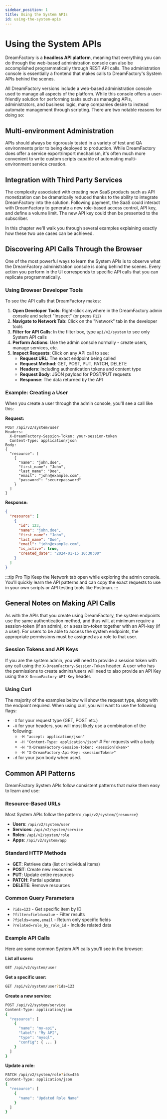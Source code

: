 ```yaml
---
sidebar_position: 1
title: Using the System APIs
id: using-the-system-apis
---
```


# Using the System APIs

DreamFactory is a **headless API platform**, meaning that everything you can do through the web-based administration console can also be accomplished programmatically through REST API calls. The administration console is essentially a frontend that makes calls to DreamFactory's System APIs behind the scenes.

All DreamFactory versions include a web-based administration console used to manage all aspects of the platform. While this console offers a user-friendly solution for performing tasks such as managing APIs, administrators, and business logic, many companies desire to instead automate management through scripting. There are two notable reasons for doing so:

## Multi-environment Administration

APIs should always be rigorously tested in a variety of test and QA environments prior to being deployed to production. While DreamFactory does offer a service export/import mechanism, it's often much more convenient to write custom scripts capable of automating multi-environment service creation.

## Integration with Third Party Services

The complexity associated with creating new SaaS products such as API monetization can be dramatically reduced thanks to the ability to integrate DreamFactory into the solution. Following payment, the SaaS could interact with DreamFactory to generate a new role-based access control, API key, and define a volume limit. The new API key could then be presented to the subscriber.

In this chapter we'll walk you through several examples explaining exactly how these two use cases can be achieved.

## Discovering API Calls Through the Browser

One of the most powerful ways to learn the System APIs is to observe what the DreamFactory administration console is doing behind the scenes. Every action you perform in the UI corresponds to specific API calls that you can replicate programmatically.

### Using Browser Developer Tools

To see the API calls that DreamFactory makes:

1. **Open Developer Tools**: Right-click anywhere in the DreamFactory admin console and select "Inspect" (or press `F12`)
2. **Navigate to Network Tab**: Click on the "Network" tab in the developer tools
3. **Filter for API Calls**: In the filter box, type `api/v2/system` to see only System API calls
4. **Perform Actions**: Use the admin console normally - create users, manage services, etc.
5. **Inspect Requests**: Click on any API call to see:
   - **Request URL**: The exact endpoint being called
   - **Request Method**: GET, POST, PUT, PATCH, DELETE
   - **Headers**: Including authentication tokens and content type
   - **Request Body**: JSON payload for POST/PUT requests
   - **Response**: The data returned by the API

### Example: Creating a User

When you create a user through the admin console, you'll see a call like this:

**Request:**
```
POST /api/v2/system/user
Headers:
  X-DreamFactory-Session-Token: your-session-token
  Content-Type: application/json
Body:
{
  "resource": [
    {
      "name": "john.doe",
      "first_name": "John",
      "last_name": "Doe",
      "email": "john@example.com",
      "password": "securepassword"
    }
  ]
}
```

**Response:**
```json
{
  "resource": [
    {
      "id": 123,
      "name": "john.doe",
      "first_name": "John",
      "last_name": "Doe",
      "email": "john@example.com",
      "is_active": true,
      "created_date": "2024-01-15 10:30:00"
    }
  ]
}
```

:::tip Pro Tip
Keep the Network tab open while exploring the admin console. You'll quickly learn the API patterns and can copy the exact requests to use in your own scripts or API testing tools like Postman.
:::

## General Notes on Making API Calls

As with the APIs that you create using DreamFactory, the system endpoints use the same authentication method, and thus will, at minimum require a session-token (if an admin), or a session-token together with an API-key (if a user). For users to be able to access the system endpoints, the appropriate permissions must be assigned as a role to that user.

### Session Tokens and API Keys

If you are the system admin, you will need to provide a session token with any call using the `X-DreamFactory-Session-Token` header. A user who has the permissions to create admins/users will need to also provide an API Key using the `X-DreamFactory-API-Key` header.

### Using Curl

The majority of the examples below will show the request type, along with the endpoint required. When using curl, you will want to use the following flags:

- `-X` for your request type (GET, POST etc.)
- `-H` for your headers, you will most likely use a combination of the following:
  - `-H "accept: application/json"`
  - `-H "Content-Type: application/json"` # For requests with a body
  - `-H "X-DreamFactory-Session-Token: <sessionToken>"`
  - `-H "X-DreamFactory-Api-Key: <sessionToken>"`
- `-d` for your json body when used.

## Common API Patterns

DreamFactory System APIs follow consistent patterns that make them easy to learn and use:

### Resource-Based URLs
Most System APIs follow the pattern: `/api/v2/system/{resource}`

- **Users**: `/api/v2/system/user`
- **Services**: `/api/v2/system/service`
- **Roles**: `/api/v2/system/role`
- **Apps**: `/api/v2/system/app`

### Standard HTTP Methods
- **GET**: Retrieve data (list or individual items)
- **POST**: Create new resources
- **PUT**: Update entire resources
- **PATCH**: Partial updates
- **DELETE**: Remove resources

### Common Query Parameters
- `?ids=123` - Get specific item by ID
- `?filter=field=value` - Filter results
- `?fields=name,email` - Return only specific fields
- `?related=role_by_role_id` - Include related data

### Example API Calls

Here are some common System API calls you'll see in the browser:

**List all users:**
```bash
GET /api/v2/system/user
```

**Get a specific user:**
```bash
GET /api/v2/system/user?ids=123
```

**Create a new service:**
```bash
POST /api/v2/system/service
Content-Type: application/json
{
  "resource": [
    {
      "name": "my-api",
      "label": "My API",
      "type": "mysql",
      "config": { ... }
    }
  ]
}
```

**Update a role:**
```bash
PATCH /api/v2/system/role?ids=456
Content-Type: application/json
{
  "resource": [
    {
      "name": "Updated Role Name"
    }
  ]
}
```

